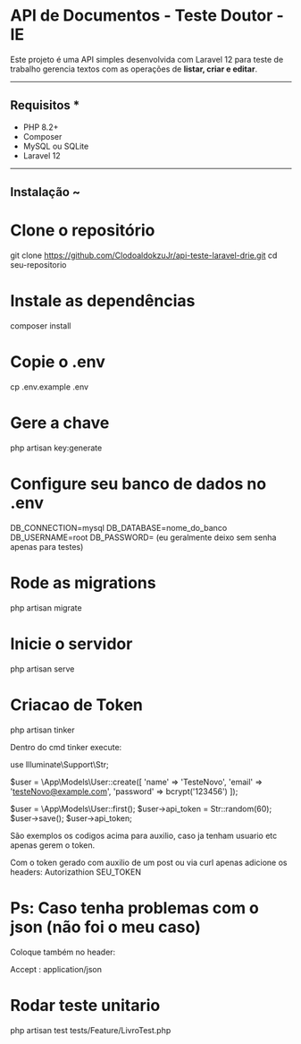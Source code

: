 # API de Documentos - Teste Doutor - IE

Este projeto é uma API simples desenvolvida com Laravel 12 para teste de trabalho gerencia textos com as operações de **listar, criar e editar**.

---

## Requisitos *

- PHP 8.2+
- Composer
- MySQL ou SQLite
- Laravel 12 

---

## Instalação ~

# Clone o repositório

git clone https://github.com/ClodoaldokzuJr/api-teste-laravel-drie.git
cd seu-repositorio

# Instale as dependências

composer install

# Copie o .env

cp .env.example .env

# Gere a chave

php artisan key:generate

# Configure seu banco de dados no .env

DB_CONNECTION=mysql
DB_DATABASE=nome_do_banco
DB_USERNAME=root
DB_PASSWORD= (eu geralmente deixo sem senha apenas para testes)


# Rode as migrations

php artisan migrate

# Inicie o servidor

php artisan serve

# Criacao de Token

php artisan tinker

Dentro do cmd tinker execute:


use Illuminate\Support\Str;

$user = \App\Models\User::create([
    'name' => 'TesteNovo',
    'email' => 'testeNovo@example.com',
    'password' => bcrypt('123456')
]);

$user = \App\Models\User::first();
$user->api_token = Str::random(60);
$user->save();
$user->api_token;

São exemplos os codigos acima para auxilio, caso ja tenham usuario etc apenas gerem o token.

Com o token gerado com auxilio de um post ou via curl apenas adicione os headers:
Autorizathion SEU_TOKEN

# Ps: Caso tenha problemas com o json (não foi o meu caso)

Coloque também no header:

Accept : application/json

# Rodar teste unitario

php artisan test tests/Feature/LivroTest.php